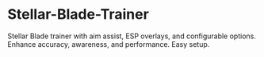 # Stellar-Blade-Trainer
Stellar Blade trainer with aim assist, ESP overlays, and configurable options. Enhance accuracy, awareness, and performance. Easy setup.
